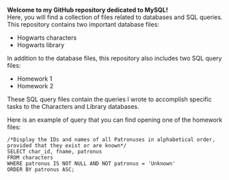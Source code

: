 **Welcome to my GitHub repository dedicated to MySQL!**  
Here, you will find a collection of files related to databases and SQL queries. 
This repository contains two important database files:
- Hogwarts characters
- Hogwarts library

In addition to the database files, this repository also includes two SQL query files:
- Homework 1
- Homework 2

 These SQL query files contain the queries I wrote to accomplish specific tasks to the Characters and Library databases. 
 
 Here is an example of query that you can find opening one of the homework files:
 ```mysql
 /*Display the IDs and names of all Patronuses in alphabetical order, provided that they exist or are known*/
SELECT char_id, fname, patronus
FROM characters
WHERE patronus IS NOT NULL AND NOT patronus = 'Unknown'
ORDER BY patronus ASC;
```
